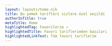 ```yaml
---
layout: layouts/home.njk
title: Bu yemek tarifleri sizlere özel seçildi
authorInTitle: true
metaTitle: Home
highlightedTag: Favorilerim ⭐
highlightedTitle: Favori tariflerimden bazıları
highlightedLinkText: Tüm favori tariflerim
---
```

